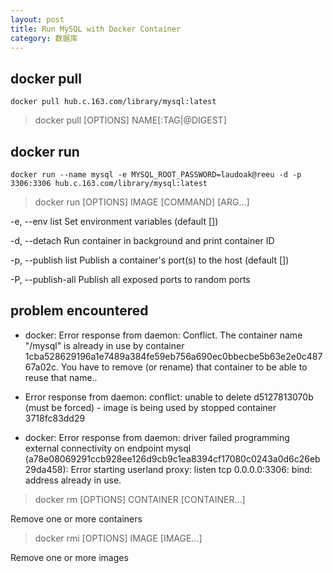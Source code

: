```yaml
---
layout: post
title: Run MySQL with Docker Container
category: 数据库
---
```


## docker pull

```
docker pull hub.c.163.com/library/mysql:latest
```

 > docker pull [OPTIONS] NAME[:TAG|@DIGEST]

## docker run

```
docker run --name mysql -e MYSQL_ROOT_PASSWORD=laudoak@reeu -d -p 3306:3306 hub.c.163.com/library/mysql:latest
```

 > docker run [OPTIONS] IMAGE [COMMAND] [ARG...]

-e, --env list                              Set environment variables (default [])

-d, --detach                                Run container in background and print container ID

-p, --publish list                          Publish a container's port(s) to the host (default [])

-P, --publish-all                           Publish all exposed ports to random ports

## problem encountered

 - docker: Error response from daemon: Conflict. The container name "/mysql" is already in use by container 1cba528629196a1e7489a384fe59eb756a690ec0bbecbe5b63e2e0c48767a02c. You have to remove (or rename) that container to be able to reuse that name..

 - Error response from daemon: conflict: unable to delete d5127813070b (must be forced) - image is being used by stopped container 3718fc83dd29

 - docker: Error response from daemon: driver failed programming external connectivity on endpoint mysql (a78e08069291ccb928ee126d9cb9c1ea8394cf17080c0243a0d6c26eb29da458): Error starting userland proxy: listen tcp 0.0.0.0:3306: bind: address already in use.

 > docker rm [OPTIONS] CONTAINER [CONTAINER...]

Remove one or more containers

 > docker rmi [OPTIONS] IMAGE [IMAGE...]

Remove one or more images